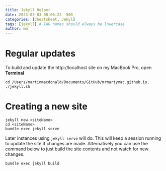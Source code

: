 ```yaml
---
title: Jekyll Helper
date: 2023-03-03 08:06:22 -500
categories: [Cheatsheet, Jekyl]
tags: [jekyll] # TAG names should always be lowercase
author: mm
---
```

# Regular updates

To build and update the http://localhost site on my MacBook Pro, open **Terminal**

```shell
cd /Users/martinmacdonald/Documents/GitHub/mrmartymac.github.io;
./jekyll.sh
```

# Creating a new site

```shell
jekyll new <siteName>
cd <siteName>
bundle exec jekyll serve
```
Later instances using `jekyll serve` will do.  This will keep a session running to update the site if changes are made.  Alternatively you can use the command below to just build the site contents and not watch for new changes.

```shell
bundle exec jekyll build
```

